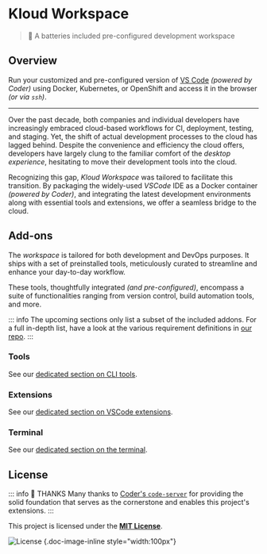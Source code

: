# Kloud Workspace

> 🔋 A batteries included pre-configured development workspace

## Overview

Run your customized and pre-configured version of [VS Code][] *(powered by Coder)* using
Docker, Kubernetes, or OpenShift and access it in the browser *(or via `ssh`)*.

---

Over the past decade, both companies and individual developers have increasingly embraced
cloud-based workflows for CI, deployment, testing, and staging.
Yet, the shift of actual development processes to the cloud has lagged behind.
Despite the convenience and efficiency the cloud offers, developers have largely clung to
the familiar comfort of the *desktop experience*, hesitating to move their development
tools into the cloud.

Recognizing this gap, *Kloud Workspace* was tailored to facilitate this transition.
By packaging the widely-used *VSCode* IDE as a Docker container *(powered by Coder)*,
and integrating the latest development environments along with essential tools and
extensions, we offer a seamless bridge to the cloud.

## Add-ons

The *workspace* is tailored for both development and DevOps purposes.
It ships with a set of preinstalled tools, meticulously curated to streamline and enhance
your day-to-day workflow.

These tools, thoughtfully integrated *(and pre-configured)*, encompass a suite of
functionalities ranging from version control, build automation tools, and more.

::: info
The upcoming sections only list a subset of the included addons.
For a full in-depth list, have a look at the various requirement definitions in
[our repo](https://github.com/kloudkit/workspace).
:::

### Tools

See our [dedicated section on CLI tools](/tools/).

### Extensions

See our [dedicated section on VSCode extensions](/editor/extensions).

### Terminal

See our [dedicated section on the terminal](/editor/terminal).

## License

::: info 👏 THANKS
Many thanks to [Coder's `code-server`](https://code-server.dev/) for providing the solid
foundation that serves as the cornerstone and enables this project's extensions.
:::

This project is licensed under the [**MIT License**][Workspace].

![License](/icons/mit.svg) {.doc-image-inline style="width:100px"}

[VS Code]: https://github.com/Microsoft/vscode
[Workspace]: https://github.com/kloudkit/workspace?tab=MIT-1-ov-file#MIT-1-ov-file
